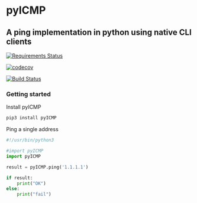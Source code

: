 # pyICMP
## A ping implementation in python using native CLI clients

[![Requirements Status](https://requires.io/github/AndersBallegaard/pyICMP/requirements.svg?branch=master)](https://requires.io/github/AndersBallegaard/pyICMP/requirements/?branch=master)

[![codecov](https://codecov.io/gh/AndersBallegaard/pyICMP/branch/master/graph/badge.svg)](https://codecov.io/gh/AndersBallegaard/pyICMP)

[![Build Status](https://travis-ci.org/AndersBallegaard/pyICMP.svg?branch=master)](https://travis-ci.org/AndersBallegaard/pyICMP)

### Getting started

Install pyICMP
```bash
pip3 install pyICMP
```

Ping a single address
```python
#!/usr/bin/python3

#import pyICMP
import pyICMP

result = pyICMP.ping('1.1.1.1')

if result:
    print("OK")
else:
    print("fail")
```
